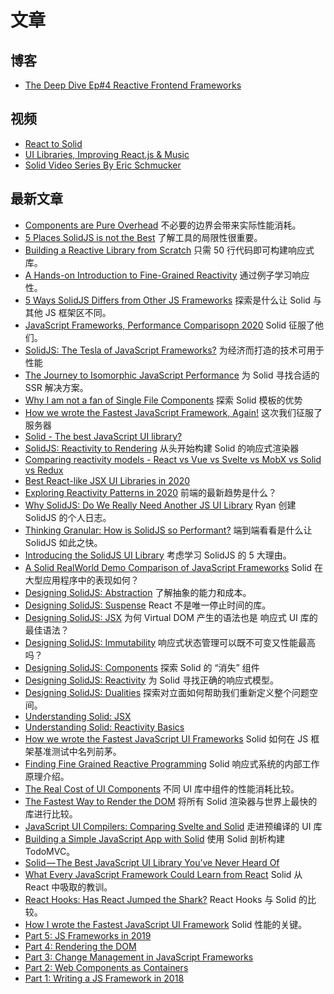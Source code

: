 # 文章

## 博客

- [The Deep Dive Ep#4 Reactive Frontend Frameworks](https://thedeepdive.simplecast.com/episodes/reactive-frontend-frameworks)

## 视频

- [React to Solid](https://www.youtube.com/watch?v=p8e9ta269x8&t=4425s)
- [UI Libraries, Improving React.js & Music](https://www.youtube.com/watch?v=Dq5EAcup044)
- [Solid Video Series By Eric Schmucker](https://www.youtube.com/playlist?list=PLtLhzwNMDs1fMi43erQSzXD49Y4p0TniU)

## 最新文章

- [Components are Pure Overhead](https://dev.to/this-is-learning/components-are-pure-overhead-hpm) 不必要的边界会带来实际性能消耗。
- [5 Places SolidJS is not the Best](https://dev.to/this-is-learning/5-places-solidjs-is-not-the-best-5019) 了解工具的局限性很重要。
- [Building a Reactive Library from Scratch](https://dev.to/ryansolid/building-a-reactive-library-from-scratch-1i0p) 只需 50 行代码即可构建响应式库。
- [A Hands-on Introduction to Fine-Grained Reactivity](https://dev.to/ryansolid/a-hands-on-introduction-to-fine-grained-reactivity-3ndf) 通过例子学习响应性。
- [5 Ways SolidJS Differs from Other JS Frameworks](https://dev.to/ryansolid/5-ways-solidjs-differs-from-other-js-frameworks-1g63) 探索是什么让 Solid 与其他 JS 框架区不同。
- [JavaScript Frameworks, Performance Comparisopn 2020](https://javascript.plainenglish.io/javascript-frameworks-performance-comparison-2020-cd881ac21fce) Solid 征服了他们。
- [SolidJS: The Tesla of JavaScript Frameworks?](https://medium.com/@ryansolid/solidjs-the-tesla-of-javascript-ui-frameworks-6a1d379bc05e) 为经济而打造的技术可用于性能
- [The Journey to Isomorphic JavaScript Performance](https://indepth.dev/the-journey-to-isomorphic-rendering-performance) 为 Solid 寻找合适的 SSR 解决方案。
- [Why I am not a fan of Single File Components](https://dev.to/ryansolid/why-i-m-not-a-fan-of-single-file-components-3bfl) 探索 Solid 模板的优势
- [How we wrote the Fastest JavaScript Framework, Again!](https://levelup.gitconnected.com/how-we-wrote-the-fastest-javascript-ui-framework-again-db097ddd99b6) 这次我们征服了服务器
- [Solid - The best JavaScript UI library?](https://areknawo.com/solid-the-best-javascript-ui-library/)
- [SolidJS: Reactivity to Rendering](https://indepth.dev/solidjs-reactivity-to-rendering/) 从头开始构建 Solid 的响应式渲染器
- [Comparing reactivity models - React vs Vue vs Svelte vs MobX vs Solid vs Redux](https://dev.to/lloyds-digital/comparing-reactivity-models-react-vs-vue-vs-svelte-vs-mobx-vs-solid-29m8)
- [Best React-like JSX UI Libraries in 2020](https://areknawo.com/best-react-like-jsx-ui-libraries-in-2020/)
- [Exploring Reactivity Patterns in 2020](https://indepth.dev/exploring-the-state-of-reactivity-patterns-in-2020/) 前端的最新趋势是什么？
- [Why SolidJS: Do We Really Need Another JS UI Library](https://dev.to/ryansolid/why-solidjs-do-we-need-another-js-ui-library-1mdc) Ryan 创建 SolidJS 的个人日志。
- [Thinking Granular: How is SolidJS so Performant?](https://dev.to/ryansolid/thinking-granular-how-is-solidjs-so-performant-4g37) 端到端看看是什么让 SolidJS 如此之快。
- [Introducing the SolidJS UI Library](https://dev.to/ryansolid/introducing-the-solidjs-ui-library-4mck) 考虑学习 SolidJS 的 5 大理由。
- [A Solid RealWorld Demo Comparison of JavaScript Frameworks](https://levelup.gitconnected.com/a-solid-realworld-demo-comparison-8c3363448fd8) Solid 在大型应用程序中的表现如何？
- [Designing SolidJS: Abstraction](https://levelup.gitconnected.com/designing-solidjs-abstraction-66d8c63fa7d1?source=friends_link&sk=9cc520bbba3d97872a78081a8ab7b259) 了解抽象的能力和成本。
- [Designing SolidJS: Suspense](https://itnext.io/designing-solidjs-suspense-f4e92c625cb5?source=friends_link&sk=f06f93d28632daba59048ed3d6d6b0a5) React 不是唯一停止时间的库。
- [Designing SolidJS: JSX](https://medium.com/@ryansolid/designing-solidjs-jsx-50ee2b791d4c?source=friends_link&sk=ef3d7ada15b50a6b5b7f5aee2cb8f952) 为何 Virtual DOM 产生的语法也是 响应式 UI 库的最佳语法？
- [Designing SolidJS: Immutability](https://medium.com/javascript-in-plain-english/designing-solidjs-immutability-f1e46fe9f321?source=friends_link&sk=912e32c63353ff0e084630bf3b63a8b1) 响应式状态管理可以既不可变又性能最高吗？
- [Designing SolidJS: Components](https://medium.com/@ryansolid/designing-solidjs-components-8f1ebb88d78b?source=friends_link&sk=cac89d1679d8be2c7bf2b303fabd153c) 探索 Solid 的 “消失” 组件
- [Designing SolidJS: Reactivity](https://medium.com/@ryansolid/designing-solidjs-reactivity-75180a4c74b4?source=friends_link&sk=dbb9dd46a2e902c199ad3d5c7aeb1566) 为 Solid 寻找正确的响应式模型。
- [Designing SolidJS: Dualities](https://medium.com/@ryansolid/designing-solidjs-dualities-69ee4c08aa03?source=friends_link&sk=161ddd70db4fca50d6f33b6d53056d36) 探索对立面如何帮助我们重新定义整个问题空间。
- [Understanding Solid: JSX](https://dev.to/atfzl/understanding-solid-jsx-584p)
- [Understanding Solid: Reactivity Basics](https://dev.to/atfzl/understanding-solid-reactivity-basics-39kk)
- [How we wrote the Fastest JavaScript UI Frameworks](https://medium.com/@ryansolid/how-we-wrote-the-fastest-javascript-ui-frameworks-a96f2636431e) Solid 如何在 JS 框架基准测试中名列前茅。
- [Finding Fine Grained Reactive Programming](https://levelup.gitconnected.com/finding-fine-grained-reactive-programming-89741994ddee?source=friends_link&sk=31c66a70c1dce7dd5f3f4229423ad127) Solid 响应式系统的内部工作原理介绍。
- [The Real Cost of UI Components](https://medium.com/better-programming/the-real-cost-of-ui-components-6d2da4aba205?source=friends_link&sk=a412aa18825c8424870d72a556db2169) 不同 UI 库中组件的性能消耗比较。
- [The Fastest Way to Render the DOM](https://medium.com/@ryansolid/the-fastest-way-to-render-the-dom-e3b226b15ca3?source=friends_link&sk=5ae1688dde789e46cecf5c976e708da5) 将所有 Solid 渲染器与世界上最快的库进行比较。
- [JavaScript UI Compilers: Comparing Svelte and Solid](https://medium.com/@ryansolid/javascript-ui-compilers-comparing-svelte-and-solid-cbcba2120cea) 走进预编译的 UI 库
- [Building a Simple JavaScript App with Solid](https://levelup.gitconnected.com/building-a-simple-javascript-app-with-solid-ff17c8836409) 使用 Solid 剖析构建 TodoMVC。
- [Solid — The Best JavaScript UI Library You’ve Never Heard Of](https://levelup.gitconnected.com/solid-the-best-javascript-ui-library-youve-never-heard-of-297b22848ac1?source=friends_link&sk=d61fc9352b4a98c6c9f5f6bd2077a722)
- [What Every JavaScript Framework Could Learn from React](https://medium.com/@ryansolid/what-every-javascript-framework-could-learn-from-react-1e2bbd9feb09?source=friends_link&sk=75b3f6f90eecc7d210814baa2d5ab52c) Solid 从 React 中吸取的教训。
- [React Hooks: Has React Jumped the Shark?](https://medium.com/js-dojo/react-hooks-has-react-jumped-the-shark-c8cf04e246cf?source=friends_link&sk=a5017cca813ea970b480cc44afb32034) React Hooks 与 Solid 的比较。
- [How I wrote the Fastest JavaScript UI Framework](https://medium.com/@ryansolid/how-i-wrote-the-fastest-javascript-ui-framework-37525b42d6c9?source=friends_link&sk=8eb9387a535a306d1eb96f7ce88c4db5) Solid 性能的关键。
- [Part 5: JS Frameworks in 2019](https://medium.com/@ryansolid/b-y-o-f-part-5-js-frameworks-in-2019-deb9c4d3e74)
- [Part 4: Rendering the DOM](https://medium.com/@ryansolid/b-y-o-f-part-4-rendering-the-dom-753657689647)
- [Part 3: Change Management in JavaScript Frameworks](https://medium.com/@ryansolid/b-y-o-f-part-3-change-management-in-javascript-frameworks-6af6e436f63c)
- [Part 2: Web Components as Containers](https://medium.com/@ryansolid/b-y-o-f-part-2-web-components-as-containers-85e04a7d96e9)
- [Part 1: Writing a JS Framework in 2018](https://medium.com/@ryansolid/b-y-o-f-part-1-writing-a-js-framework-in-2018-b02a41026929)
